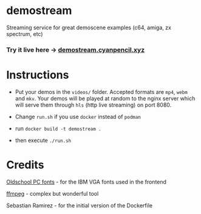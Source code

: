 # demostream

Streaming service for great demoscene examples (c64, amiga, zx spectrum, etc)

### Try it live here -> [demostream.cyanpencil.xyz](http://demostream.cyanpencil.xyz)


# Instructions
- Put your demos in the `videos/` folder. Accepted formats are `mp4`, `webm` and `mkv`.  Your demos will be played at random to the nginx server which will serve them through `hls` (http live streaming) on port 8080.

- Change `run.sh` if you use `docker` instead of `podman`

- run `docker build -t demostream .`

- then execute `./run.sh`


# Credits

[Oldschool PC fonts](https://int10h.org/oldschool-pc-fonts/fontlist/) - for the IBM VGA fonts used in the frontend

[ffmpeg](https://www.ffmpeg.org) - complex but wonderful tool 

Sebastian Ramirez - for the initial version of the Dockerfile
